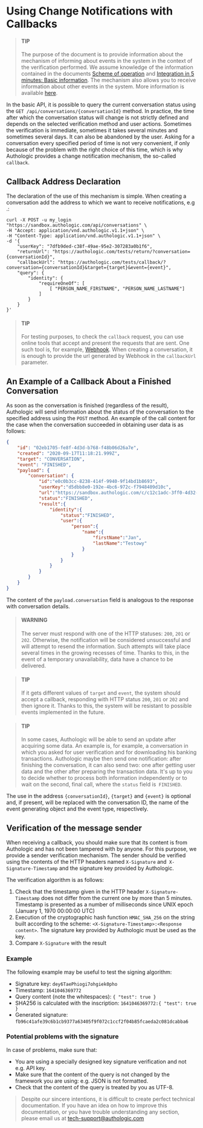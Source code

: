# Using Change Notifications with Callbacks

<!-- theme: info -->
> #### TIP
>
> The purpose of the document is to provide information about the mechanism of informing about events in the system in the 
> context of the verification performed. We assume knowledge of the information contained in the documents 
> [Scheme of operation](overview.md) and [Integration in 5 minutes: Basic information](5minutesTutorial.md).
> The mechanism also allows you to receive information about other events in the system. More information is 
> available [here](api/callback.md).

In the basic API, it is possible to query the current conversation status using
the `GET /api/conversations/{conversationId}` method. In practice, the time after which the conversation status will change 
is not strictly defined and depends on the selected verification method and user actions.
Sometimes the verification is immediate, sometimes it takes several minutes and sometimes several days. It can also be 
abandoned by the user. Asking for a conversation every specified period of time is not very convenient, if only because of the 
problem with the right choice of this time, which is why Authologic provides a change notification mechanism, the so-called `callback`.

## Callback Address Declaration

The declaration of the use of this mechanism is simple. When creating a conversation
add the address to which we want to receive notifications, e.g .:

```shell
curl -X POST -u my_login "https://sandbox.authologic.com/api/conversations" \
-H "Accept: application/vnd.authologic.v1.1+json" \
-H "Content-Type: application/vnd.authologic.v1.1+json" \
-d '{
	"userKey": "7dfb9ded-c38f-49ae-95e2-307283a0b1f6",
	"returnUrl": "https://authologic.com/tests/return/?conversation={conversationId}",
	"callbackUrl": "https://authologic.com/tests/callback/?conversation={conversationId}&target={target}&event={event}",
	"query": {
		"identity": {
			"requireOneOf": [
				[ "PERSON_NAME_FIRSTNAME", "PERSON_NAME_LASTNAME"]
			]
		}
	}
}'
```

<!-- theme: info -->
> #### TIP
>
> For testing purposes, to check the `callback` request, you can use online tools that accept and present the requests 
> that are sent. One such tool is, for example, [Webhook](https://webhook.site/). When creating a conversation, 
> it is enough to provide the url generated by Webhook in the `callbackUrl` parameter.

## An Example of a Callback About a Finished Conversation

As soon as the conversation is finished (regardless of the result), Authologic will send information about the status of 
the conversation to the specified address using the `POST` method. An example of the call content for the case when the 
conversation succeeded in obtaining user data is as follows:

```json
{
    "id": "02eb1705-fe8f-4d3d-b768-f48b06d26a7e",
    "created": "2020-09-17T11:18:21.999Z",
    "target": "CONVERSATION",
    "event": "FINISHED",
    "payload": {
        "conversation": {
            "id":"e0c0b3cc-8238-414f-9940-9f14bd1b8693",
            "userKey":"d5dbb8e0-192e-4bc6-972c-f7948409d10c",
            "url":"https://sandbox.authologic.com/c/c12c1adc-3ff0-4d32-b95c-c593135c903e",
            "status":"FINISHED",
            "result":{
                "identity":{
                    "status":"FINISHED",
                    "user":{
                        "person":{
                            "name":{
                                "firstName":"Jan",
                                "lastName":"Testowy"
                            }
                        }
                    }
                }
            }
        }
    }
}
```

The content of the `payload.conversation` field is analogous to the response with conversation details.

<!-- theme: warning -->
> #### WARNING
>
> The server must respond with one of the HTTP statuses: `200`, `201` or `202`. Otherwise, 
> the notification will be considered unsuccessful and will attempt to resend the information. 
> Such attempts will take place several times in the growing recesses of time. Thanks to this, 
> in the event of a temporary unavailability, data have a chance to be delivered.

<!-- theme: info -->
> #### TIP
>
> If it gets different values of `target` and `event`, the system should accept a callback, 
> responding with HTTP status `200`, `201` or `202` and then ignore it. Thanks to this, the system will 
> be resistant to possible events implemented in the future.

<!-- theme: info -->
> #### TIP
>
> In some cases, Authologic will be able to send an update after acquiring some data. An example is, 
> for example, a conversation in which you asked for user verification and for downloading his banking 
> transactions. Authologic maybe then send one notification: after finishing the conversation, it can 
> also send two: one after getting user data and the other after preparing the transaction data. It's 
> up to you to decide whether to process both information independently or to wait on the second, final call, 
> where the `status` field is` FINISHED`.

The use in the address `{conversationId}`, `{target}` and `{event}` is optional and, if present, will be 
replaced with the conversation ID, the name of the event generating object and the event type, respectively.

## Verification of the message sender

When receiving a callback, you should make sure that its content is from Authologic and has not been tampered with by anyone.
For this purpose, we provide a sender verification mechanism. The sender should be verified using the contents of the HTTP 
headers named `X-Signature` and` X-Signature-Timestamp` and the signature key provided by Authologic.

The verification algorithm is as follows:

1. Check that the timestamp given in the HTTP header `X-Signature-Timestamp` does not differ from the current one by more than 5 minutes. Timestamp is presented as a number of milliseconds since UNIX epoch (January 1, 1970 00:00:00 UTC)
2. Execution of the cryptographic hash function `HMAC_SHA_256` on the string built according to the scheme: `<X-Signature-Timestamp>:<Response content>`. The signature key provided by Authologic must be used as the key.
3. Compare `X-Signature` with the result

### Example
The following example may be useful to test the signing algorithm:
- Signature key: `dey6TaePhiogi7ohgiek0pho`
- Timestamp: `1641046369772`
- Query content (note the whitespaces): `{ "test": true }`
- SHA256 is calculated with the inscription: `1641046369772:{ "test": true }`
- Generated signature: `fb96c41afe39c6b1cb9377a63405f9f072c1ccf2f04b85fcaeda2c081dcabba6`

### Potential problems with the signature
In case of problems, make sure that:

- You are using a specially designed key signature verification and not e.g. API key.
- Make sure that the content of the query is not changed by the framework you are using: e.g. JSON is not formatted.
- Check that the content of the query is treated by you as UTF-8.

<!-- theme: info -->
>
> Despite our sincere intentions, it is difficult to create perfect technical documentation.
> If you have an idea on how to improve this documentation, or you have trouble understanding any section,
> please email us at tech-support@authologic.com
